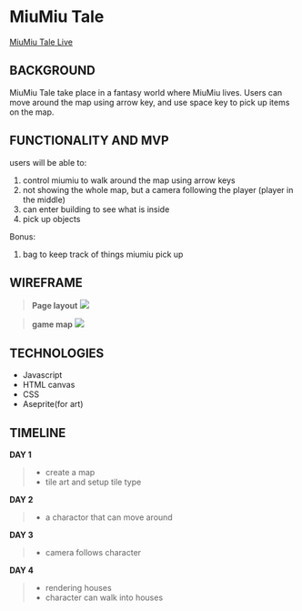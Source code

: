 # MiuMiu Tale
[MiuMiu Tale Live](https://michelleamazinglin.github.io/miumiu-tale/)

## BACKGROUND ###

MiuMiu Tale take place in a fantasy world where MiuMiu lives. Users can move around the map using arrow key, and use space key to pick up items on the map.

## FUNCTIONALITY AND MVP ###

users will be able to:
1. control miumiu to walk around the map using arrow keys
2. not showing the whole map, but a camera following the player (player in the middle)
3. can enter building to see what is inside
4. pick up objects

Bonus:
1. bag to keep track of things miumiu pick up


## WIREFRAME ###

> **Page layout**
![](https://i.imgur.com/B4xGNhn.png)

> **game map**
![](https://i.imgur.com/6pXsilX.png)


## TECHNOLOGIES ###

* Javascript
* HTML canvas
* CSS
* Aseprite(for art)

## TIMELINE ###

**DAY 1**
> * create a map
> * tile art and setup tile type

**DAY 2**
> * a charactor that can move around

**DAY 3**
> * camera follows character

**DAY 4**
> * rendering houses
> * character can walk into houses
